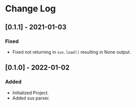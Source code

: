 # Change Log

## [0.1.1] - 2021-01-03

### Fixed

- Fixed not returning in ``sus.load()`` resulting in None output.

## [0.1.0] - 2022-01-02

### Added

- Initialized Project.
- Added sus parser.
